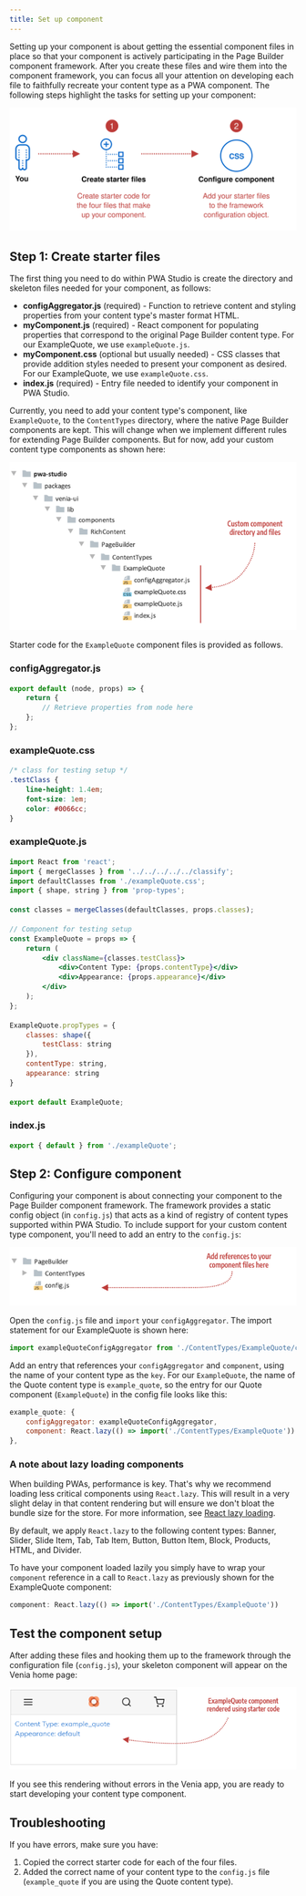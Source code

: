 ```yaml
---
title: Set up component
---
```


Setting up your component is about getting the essential component files in place so that your component is actively participating in the Page Builder component framework. After you create these files and wire them into the component framework, you can focus all your attention on developing each file to faithfully recreate your content type as a PWA component. The following steps highlight the tasks for setting up your component:

![Component setup steps](SetupComponentSteps.svg)

## Step 1: Create starter files

The first thing you need to do within PWA Studio is create the directory and skeleton files needed for your component, as follows:

- **configAggregator.js** (required) - Function to retrieve content and styling properties from your content type's master format HTML.
- **myComponent.js** (required) - React component for populating properties that correspond to the original Page Builder content type. For our ExampleQuote, we use `exampleQuote.js`.
- **myComponent.css** (optional but usually needed) - CSS classes that provide addition styles needed to present your component as desired. For our ExampleQuote, we use `exampleQuote.css`.
- **index.js** (required)  - Entry file needed to identify your component in PWA Studio.

Currently, you need to add your content type's component, like `ExampleQuote`, to the `ContentTypes` directory, where the native Page Builder components are kept. This will change when we implement different rules for extending Page Builder components. But for now, add your custom content type components as shown here:

![Component file structure](PageBuilderFilesSetup.png)

Starter code for the `ExampleQuote` component files is provided as follows.

### configAggregator.js

```js
export default (node, props) => {
    return {
        // Retrieve properties from node here
    };
};
```

### exampleQuote.css

```css
/* class for testing setup */
.testClass {
    line-height: 1.4em;
    font-size: 1em;
    color: #0066cc;
}
```

### exampleQuote.js

```jsx
import React from 'react';
import { mergeClasses } from '../../../../../classify';
import defaultClasses from './exampleQuote.css';
import { shape, string } from 'prop-types';

const classes = mergeClasses(defaultClasses, props.classes);

// Component for testing setup
const ExampleQuote = props => {
    return (
        <div className={classes.testClass}>
            <div>Content Type: {props.contentType}</div>
            <div>Appearance: {props.appearance}</div>
        </div>
    );
};

ExampleQuote.propTypes = {
    classes: shape({
        testClass: string
    }),
    contentType: string,
    appearance: string
}

export default ExampleQuote;
```

### index.js

```js
export { default } from './exampleQuote';
```

## Step 2: Configure component

 Configuring your component is about connecting your component to the Page Builder component framework. The framework provides a static config object (in `config.js`) that acts as a kind of registry of content types supported within PWA Studio. To include support for your custom content type component, you'll need to add an entry to the `config.js`:

![Component config file](PageBuilderConfigFile.png)

Open the `config.js` file and `import` your `configAggregator`. The import statement for our ExampleQuote is shown here:

```js
import exampleQuoteConfigAggregator from './ContentTypes/ExampleQuote/configAggregator';
```

Add an entry that references your `configAggregator` and `component`, using the name of your content type as the `key`. For our `ExampleQuote`, the name of the Quote content type is `example_quote`, so the entry for our Quote component (`ExampleQuote`) in the config file looks like this:

```js
example_quote: {
    configAggregator: exampleQuoteConfigAggregator,
    component: React.lazy(() => import('./ContentTypes/ExampleQuote'))
},
```

### A note about lazy loading components

When building PWAs, performance is key. That's why we recommend loading less critical components using `React.lazy`. This will result in a very slight delay in that content rendering but will ensure we don't bloat the bundle size for the store. For more information, see [React lazy loading].

By default, we apply `React.lazy` to the following content types: Banner, Slider, Slide Item, Tab, Tab Item, Button, Button Item, Block, Products, HTML, and Divider.

To have your component loaded lazily you simply have to wrap your `component` reference in a call to `React.lazy` as previously shown for the ExampleQuote component:

```js
component: React.lazy(() => import('./ContentTypes/ExampleQuote'))
```

## Test the component setup

After adding these files and hooking them up to the framework through the configuration file (`config.js`), your skeleton component will appear on the Venia home page:

![ExampleQuote component rendered with starter code](ConfigureComponentOutput.png)

If you see this rendering without errors in the Venia app, you are ready to start developing your content type component.

## Troubleshooting

If you have errors, make sure you have:

1. Copied the correct starter code for each of the four files.
2. Added the correct name of your content type to the `config.js` file (`example_quote` if you are using the Quote content type).

[React lazy loading]: https://reactjs.org/docs/code-splitting.html#reactlazy
